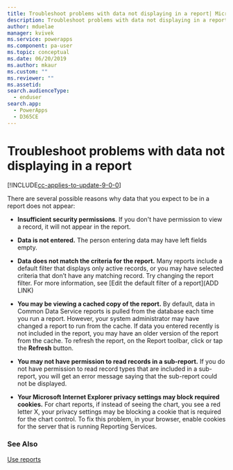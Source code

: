 ```yaml
---
title: Troubleshoot problems with data not displaying in a report| Microsoft Docs
description: Troubleshoot problems with data not displaying in a report
author: mduelae
manager: kvivek
ms.service: powerapps
ms.component: pa-user
ms.topic: conceptual
ms.date: 06/20/2019
ms.author: mkaur
ms.custom: ""
ms.reviewer: ""
ms.assetid: 
search.audienceType: 
  - enduser
search.app: 
  - PowerApps
  - D365CE
---
```

# Troubleshoot problems with data not displaying in a report

[!INCLUDE[cc-applies-to-update-9-0-0](../includes/cc_applies_to_update_9_0_0.md)]

There are several possible reasons why data that you expect to be in a report does not appear:  
  
- **Insufficient security permissions**. If you don't have permission to view a record, it will not appear in the report.  
  
- **Data is not entered.** The person entering data may have left fields empty.  
  
- **Data does not match the criteria for the report.** Many reports include a default filter that displays only active records, or you may have selected criteria that don’t have any matching record. Try changing the report filter. For more information, see [Edit the default filter of a report](ADD LINK)  
  
- **You may be viewing a cached copy of the report.** By default, data in Common Data Service reports is pulled from the database each time you run a report. However, your system administrator may have changed a report to run from the cache. If data you entered recently is not included in the report, you may have an older version of the report from the cache. To refresh the report, on the Report toolbar, click or tap the **Refresh** button.  
  
- **You may not have permission to read records in a sub-report.** If you do not have permission to read record types that are included in a sub-report, you will get an error message saying that the sub-report could not be displayed.  
  
- **Your Microsoft Internet Explorer privacy settings may block required cookies.** For chart reports, if instead of seeing the chart, you see a red letter X, your privacy settings may be blocking a cookie that is required for the chart control. To fix this problem, in your browser, enable cookies for the server that is running Reporting Services.  
 

### See Also
[Use reports](user/work-with-reports.md)
